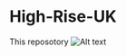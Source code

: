 # High-Rise-UK
This reposotory 
![Alt text]([/Ramboll/High-Rise-UK/main/General/Githubprotocols.png?raw=true](https://raw.githubusercontent.com/Ramboll/High-Rise-UK/main/General/Githubprotocols.png))

